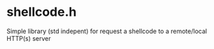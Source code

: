 # shellcode.h
Simple library (std indepent) for request a shellcode to a remote/local HTTP(s) server
